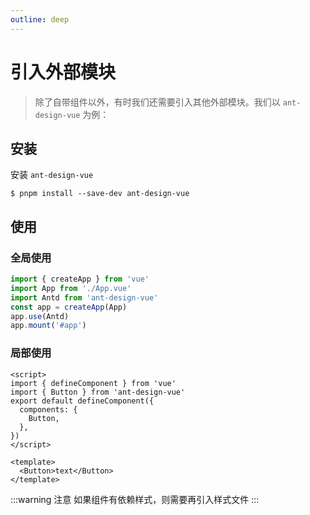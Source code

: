 ```yaml
---
outline: deep
---
```


# 引入外部模块

> 除了自带组件以外，有时我们还需要引入其他外部模块。我们以 `ant-design-vue` 为例：

## 安装

安装 `ant-design-vue`

```shell
$ pnpm install --save-dev ant-design-vue
```

## 使用

### 全局使用

```typescript
import { createApp } from 'vue'
import App from './App.vue'
import Antd from 'ant-design-vue'
const app = createApp(App)
app.use(Antd)
app.mount('#app')
```

### 局部使用

```vue
<script>
import { defineComponent } from 'vue'
import { Button } from 'ant-design-vue'
export default defineComponent({
  components: {
    Button,
  },
})
</script>

<template>
  <Button>text</Button>
</template>
```

:::warning 注意
如果组件有依赖样式，则需要再引入样式文件
:::
